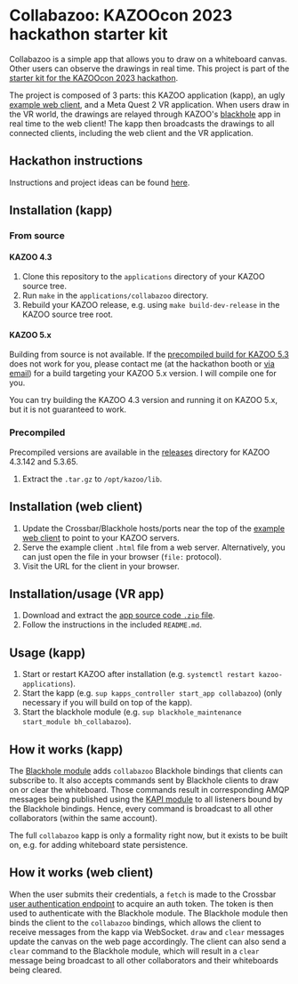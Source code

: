 # Collabazoo: KAZOOcon 2023 hackathon starter kit

Collabazoo is a simple app that allows you to draw on a whiteboard canvas. Other users can observe the drawings in real time. This project is part of the [starter kit for the KAZOOcon 2023 hackathon](https://github.com/2600hz/kazoocon-2023-hackathon-collabazoo).

The project is composed of 3 parts: this KAZOO application (kapp), an ugly [example web client](./priv/example-client.html), and a Meta Quest 2 VR application. When users draw in the VR world, the drawings are relayed through KAZOO's [blackhole](https://docs.2600hz.com/integrator/applications/blackhole/doc/) app in real time to the web client! The kapp then broadcasts the drawings to all connected clients, including the web client and the VR application.

## Hackathon instructions

Instructions and project ideas can be found [here](https://hz2600-my.sharepoint.com/:w:/g/personal/dfinke_2600hz_com/ETVxlUhfmaZEsPwHjSTsEY4BqqWUiIiZzAwISes4Osbn7A).

## Installation (kapp)

### From source

#### KAZOO 4.3

1. Clone this repository to the `applications` directory of your KAZOO source tree.
2. Run `make` in the `applications/collabazoo` directory.
3. Rebuild your KAZOO release, e.g. using `make build-dev-release` in the KAZOO source tree root.

#### KAZOO 5.x

Building from source is not available. If the [precompiled build for KAZOO 5.3](#kazoo-5x-1) does not work for you, please contact me (at the hackathon booth or [via email](mailto:dfinke@2600hz.com)) for a build targeting your KAZOO 5.x version. I will compile one for you.

You can try building the KAZOO 4.3 version and running it on KAZOO 5.x, but it is not guaranteed to work.

### Precompiled

Precompiled versions are available in the [releases](./releases) directory for KAZOO 4.3.142 and 5.3.65.

1. Extract the `.tar.gz` to `/opt/kazoo/lib`.

## Installation (web client)

1. Update the Crossbar/Blackhole hosts/ports near the top of the [example web client](./priv/example-client.html) to point to your KAZOO servers.
2. Serve the example client `.html` file from a web server. Alternatively, you can just open the file in your browser (`file:` protocol).
3. Visit the URL for the client in your browser.

## Installation/usage (VR app)

1. Download and extract the [app source code `.zip` file](https://hz2600-my.sharepoint.com/:u:/g/personal/dfinke_2600hz_com/EZTct-gR-TRPllMume5z7UAB-EHf47l74PvkLHLbREFuJA?e=VoaHzJ).
2. Follow the instructions in the included `README.md`.

## Usage (kapp)

1. Start or restart KAZOO after installation (e.g. `systemctl restart kazoo-applications`).
2. Start the kapp (e.g. `sup kapps_controller start_app collabazoo`) (only necessary if you will build on top of the kapp).
3. Start the blackhole module (e.g. `sup blackhole_maintenance start_module bh_collabazoo`).

## How it works (kapp)

The [Blackhole module](./src/integration/bh_collabazoo.erl) adds `collabazoo` Blackhole bindings that clients can subscribe to. It also accepts commands sent by Blackhole clients to draw on or clear the whiteboard. Those commands result in corresponding AMQP messages being published using the [KAPI module](./src/kapi_collabazoo.erl) to all listeners bound by the Blackhole bindings. Hence, every command is broadcast to all other collaborators (within the same account).

The full `collabazoo` kapp is only a formality right now, but it exists to be built on, e.g. for adding whiteboard state persistence.

## How it works (web client)

When the user submits their credentials, a `fetch` is made to the Crossbar [user authentication endpoint](https://docs.2600hz.com/supported/applications/crossbar/doc/user_authentication/) to acquire an auth token. The token is then used to authenticate with the Blackhole module. The Blackhole module then binds the client to the `collabazoo` bindings, which allows the client to receive messages from the kapp via WebSocket. `draw` and `clear` messages update the canvas on the web page accordingly. The client can also send a `clear` command to the Blackhole module, which will result in a `clear` message being broadcast to all other collaborators and their whiteboards being cleared.
